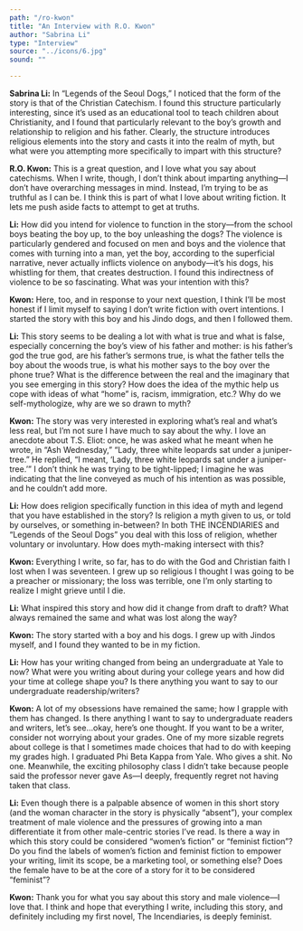 ```yaml
---
path: "/ro-kwon"
title: "An Interview with R.O. Kwon"
author: "Sabrina Li"
type: "Interview"  
source: "../icons/6.jpg"
sound: ""

---
```


__Sabrina Li:__ In “Legends of the Seoul Dogs,” I noticed that the form of the story is that of the Christian Catechism. I found this structure particularly interesting, since it’s used as an educational tool to teach children about Christianity, and I found that particularly relevant to the boy’s growth and relationship to religion and his father. Clearly, the structure introduces religious elements into the story and casts it into the realm of myth, but what were you attempting more specifically to impart with this structure?

__R.O. Kwon:__ This is a great question, and I love what you say about catechisms. When I write, though, I don’t think about imparting anything—I don’t have overarching messages in mind. Instead, I’m trying to be as truthful as I can be. I think this is part of what I love about writing fiction. It lets me push aside facts to attempt to get at truths.

__Li:__ How did you intend for violence to function in the story––from the school boys beating the boy up, to the boy unleashing the dogs? The violence is particularly gendered and focused on men and boys and the violence that comes with turning into a man, yet the boy, according to the superficial narrative, never actually inflicts violence on anybody––it’s his dogs, his whistling for them, that creates destruction. I found this indirectness of violence to be so fascinating. What was your intention with this?

__Kwon:__ Here, too, and in response to your next question, I think I’ll be most honest if I limit myself to saying I don’t write fiction with overt intentions. I started the story with this boy and his Jindo dogs, and then I followed them.

__Li:__ This story seems to be dealing a lot with what is true and what is false, especially concerning the boy’s view of his father and mother: is his father’s god the true god, are his father’s sermons true, is what the father tells the boy about the woods true, is what his mother says to the boy over the phone true? What is the difference between the real and the imaginary that you see emerging in this story? How does the idea of the mythic help us cope with ideas of what “home” is, racism, immigration, etc.? Why do we self-mythologize, why are we so drawn to myth?

__Kwon:__ The story was very interested in exploring what’s real and what’s less real, but I’m not sure I have much to say about the why. I love an anecdote about T.S. Eliot: once, he was asked what he meant when he wrote, in “Ash Wednesday,” “Lady, three white leopards sat under a juniper-tree.” He replied, “I meant, ‘Lady, three white leopards sat under a juniper-tree.’” I don’t think he was trying to be tight-lipped; I imagine he was indicating that the line conveyed as much of his intention as was possible, and he couldn’t add more.

__Li:__ How does religion specifically function in this idea of myth and legend that you have established in the story? Is religion a myth given to us, or told by ourselves, or something in-between? In both THE INCENDIARIES and “Legends of the Seoul Dogs” you deal with this loss of religion, whether voluntary or involuntary. How does myth-making intersect with this?

__Kwon:__ Everything I write, so far, has to do with the God and Christian faith I lost when I was seventeen. I grew up so religious I thought I was going to be a preacher or missionary; the loss was terrible, one I’m only starting to realize I might grieve until I die.

__Li:__ What inspired this story and how did it change from draft to draft? What always remained the same and what was lost along the way?

__Kwon:__ The story started with a boy and his dogs. I grew up with Jindos myself, and I found they wanted to be in my fiction.

__Li:__ How has your writing changed from being an undergraduate at Yale to now? What were you writing about during your college years and how did your time at college shape you? Is there anything you want to say to our undergraduate readership/writers?

__Kwon:__ A lot of my obsessions have remained the same; how I grapple with them has changed. Is there anything I want to say to undergraduate readers and writers, let’s see…okay, here’s one thought. If you want to be a writer, consider not worrying about your grades. One of my more sizable regrets about college is that I sometimes made choices that had to do with keeping my grades high. I graduated Phi Beta Kappa from Yale. Who gives a shit. No one. Meanwhile, the exciting philosophy class I didn’t take because people said the professor never gave As—I deeply, frequently regret not having taken that class.

__Li:__ Even though there is a palpable absence of women in this short story (and the woman character in the story is physically “absent”), your complex treatment of male violence and the pressures of growing into a man differentiate it from other male-centric stories I’ve read. Is there a way in which this story could be considered “women’s fiction” or “feminist fiction”? Do you find the labels of women’s fiction and feminist fiction to empower your writing, limit its scope, be a marketing tool, or something else? Does the female have to be at the core of a story for it to be considered “feminist”?

__Kwon:__ Thank you for what you say about this story and male violence—I love that. I think and hope that everything I write, including this story, and definitely including my first novel, The Incendiaries, is deeply feminist.  
